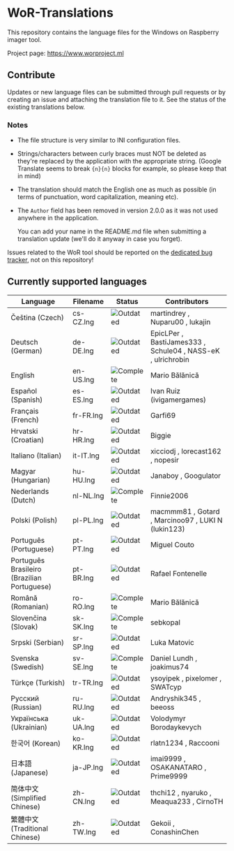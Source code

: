 # WoR-Translations
This repository contains the language files for the Windows on Raspberry imager tool.

Project page: https://www.worproject.ml

## Contribute
Updates or new language files can be submitted through pull requests or by creating an issue and attaching the translation file to it. See the status of the existing translations below.

### Notes
* The file structure is very similar to INI configuration files.

* Strings/characters between curly braces must NOT be deleted as they're replaced by the application with the appropriate string. (Google Translate seems to break `{n}{n}` blocks for example, so please keep that in mind)

* The translation should match the English one as much as possible (in terms of punctuation, word capitalization, meaning etc).

* The `Author` field has been removed in version 2.0.0 as it was not used anywhere in the application. 

  You can add your name in the README.md file when submitting a translation update (we'll do it anyway in case you forget).

Issues related to the WoR tool should be reported on the [dedicated bug tracker](https://www.worproject.ml/bugtracker), not on this repository!

## Currently supported languages

| Language                                    | Filename  | Status   | Contributors 
| ------------------------------------------- | --------- | -------- | --------------
| Čeština (Czech)                             | cs-CZ.lng | ![Outdated](https://img.shields.io/badge/-Outdated-red) | martindrey , Nuparu00 , lukajin
| Deutsch (German)                            | de-DE.lng | ![Outdated](https://img.shields.io/badge/-Outdated-red) | EpicLPer , BastiJames333 , Schule04 , NASS-eK , ulrichrobin
| English                                     | en-US.lng | ![Complete](https://img.shields.io/badge/-Complete-green) | Mario Bălănică
| Español (Spanish)                           | es-ES.lng | ![Outdated](https://img.shields.io/badge/-Outdated-red) | Ivan Ruiz (ivigamergames) 
| Français (French)                           | fr-FR.lng | ![Outdated](https://img.shields.io/badge/-Outdated-red) | Garfi69
| Hrvatski (Croatian)                         | hr-HR.lng | ![Outdated](https://img.shields.io/badge/-Outdated-red) | Biggie 
| Italiano (Italian)                          | it-IT.lng | ![Outdated](https://img.shields.io/badge/-Outdated-red) | xicciodj , lorecast162 , nopesir
| Magyar (Hungarian)                          | hu-HU.lng | ![Outdated](https://img.shields.io/badge/-Outdated-red) | Janaboy , Googulator 
| Nederlands (Dutch)                          | nl-NL.lng | ![Complete](https://img.shields.io/badge/-Complete-green) | Finnie2006
| Polski (Polish)                             | pl-PL.lng | ![Outdated](https://img.shields.io/badge/-Outdated-red) | macmmm81 , Gotard , Marcinoo97 , LUKI N (lukin123)
| Português (Portuguese)                      | pt-PT.lng | ![Outdated](https://img.shields.io/badge/-Outdated-red) | Miguel Couto
| Português Brasileiro (Brazilian Portuguese) | pt-BR.lng | ![Outdated](https://img.shields.io/badge/-Outdated-red) | Rafael Fontenelle
| Română (Romanian)                           | ro-RO.lng | ![Complete](https://img.shields.io/badge/-Complete-green) | Mario Bălănică
| Slovenčina (Slovak)                         | sk-SK.lng | ![Complete](https://img.shields.io/badge/-Complete-green) | sebkopal
| Srpski (Serbian)                            | sr-SP.lng | ![Outdated](https://img.shields.io/badge/-Outdated-red) | Luka Matovic
| Svenska (Swedish)                           | sv-SE.lng | ![Complete](https://img.shields.io/badge/-Complete-green) | Daniel Lundh , joakimus74
| Türkçe (Turkish)                            | tr-TR.lng | ![Outdated](https://img.shields.io/badge/-Outdated-red) | ysoyipek , pixelomer , SWATcyp
| Русский (Russian)                           | ru-RU.lng | ![Outdated](https://img.shields.io/badge/-Outdated-red) | Andryshik345 , beeoss
| Українська (Ukrainian)                      | uk-UA.lng | ![Outdated](https://img.shields.io/badge/-Outdated-red) | Volodymyr Borodaykevych
| 한국어 (Korean)                             | ko-KR.lng | ![Outdated](https://img.shields.io/badge/-Outdated-red) | rlatn1234 , Raccooni
| 日本語 (Japanese)                           | ja-JP.lng | ![Outdated](https://img.shields.io/badge/-Outdated-red) | imai9999 , OSAKANATARO , Prime9999
| 简体中文 (Simplified Chinese)               | zh-CN.lng | ![Outdated](https://img.shields.io/badge/-Outdated-red) | thchi12 , nyaruko , Meaqua233 , CirnoTH
| 繁體中文 (Traditional Chinese)              | zh-TW.lng | ![Outdated](https://img.shields.io/badge/-Outdated-red) | Gekoii , ConashinChen
